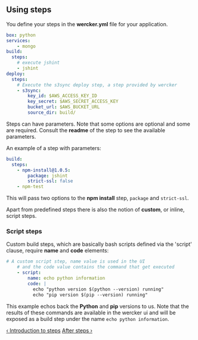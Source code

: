 ## Using steps

You define your steps in the **wercker.yml** file for your application.

```yaml
box: python
services:
    - mongo
build:
  steps:
    # execute jshint
    - jshint
deploy:
  steps:
    # Execute the s3sync deploy step, a step provided by wercker
    - s3sync:
        key_id: $AWS_ACCESS_KEY_ID
        key_secret: $AWS_SECRET_ACCESS_KEY
        bucket_url: $AWS_BUCKET_URL
        source_dir: build/
```

Steps can have parameters. Note that some options are optional and some
are required. Consult the **readme** of the step to see the available
parameters.

An example of a step with parameters:

```yaml
build:
  steps:
    - npm-install@1.0.5:
        package: jshint
        strict-ssl: false
    - npm-test
```

This will pass two options to the **npm install** step, `package` and `strict-ssl`.

Apart from predefined steps there is also the notion of **custom**, or
inline, script steps.

### Script steps
Custom build steps, which are basically bash scripts defined via the 'script' clause,
require  **name** and **code** elements:

```yaml
# A custom script step, name value is used in the UI
    # and the code value contains the command that get executed
    - script:
        name: echo python information
        code: |
          echo "python version $(python --version) running"
          echo "pip version $(pip --version) running"
```

This example echos back the **Python** and **pip** versions to us. Note
that the results of these commands are available in the wercker ui and
will be exposed as a build step under the name `echo python
information`.

[&lsaquo; Introduction to steps](/learn/steps/introduction.html "nav previous steps")
[After steps &rsaquo;](/learn/steps/after-steps.html "nav next steps")
